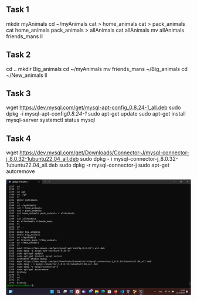 ## Task 1

mkdir myAnimals
cd ~/myAnimals
cat > home_animals
cat > pack_animals
cat home_animals pack_animals > allAnimals
cat allAnimals
mv allAnimals friends_mans
ll

## Task 2

cd ..
mkdir Big_animals
cd ~/myAnimals
mv friends_mans ~/Big_animals
cd ~/New_animals
ll

## Task 3

wget https://dev.mysql.com/get/mysql-apt-config_0.8.24-1_all.deb
sudo dpkg -i mysql-apt-config*0.8.24-1*
sudo apt-get update
sudo apt-get install mysql-server
systemctl status mysql

## Task 4

wget https://dev.mysql.com/get/Downloads/Connector-J/mysql-connector-j_8.0.32-1ubuntu22.04_all.deb
sudo dpkg - i mysql-connector-j_8.0.32-1ubuntu22.04_all.deb
sudo dpkg -r mysql-connector-j
sudo apt-get autoremove

![картинка](history.png)

